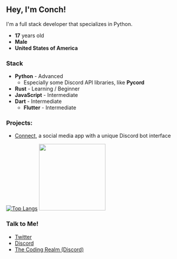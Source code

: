 ## Hey, I'm Conch!

I'm a full stack developer that specializes in Python.
- **17** years old
- **Male**
- **United States of America**

### Stack
- **Python** - Advanced
  - Especially some Discord API libraries, like **Pycord** 
- **Rust** - Learning / Beginner
- **JavaScript** - Intermediate
- **Dart** - Intermediate
  - **Flutter** - Intermediate

### Projects:
- [Connect](https://connect.twisea.net), a social media app with a unique Discord bot interface

[![Top Langs](https://github-readme-stats.vercel.app/api/top-langs/?username=WhoIsConch&exclude_repo=github-readme-stats,anuraghazra.github.io)](https://github.com/anuraghazra/github-readme-stats) <img height="180em" src="https://github-readme-stats.vercel.app/api?username=WhoIsConch&show_icons=true&hide_border=true&&count_private=true&include_all_commits=true" />

### Talk to Me!

- [Twitter](https://twitter.com/UnsoughtConch)
- [Discord](https://discord.com/user/579041484796461076)
- [The Coding Realm (Discord)](https://discord.gg/GXDmmnSks6)
